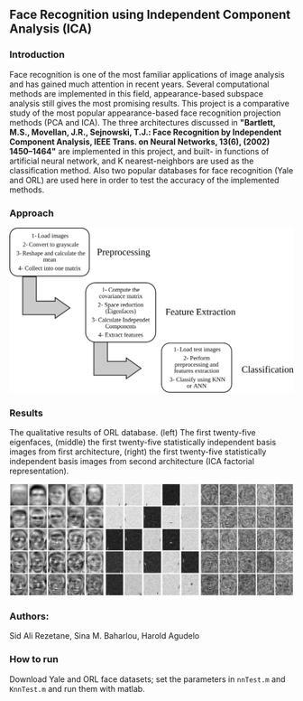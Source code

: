 ## Face Recognition using Independent Component Analysis (ICA)

### Introduction
Face recognition is one of the most familiar applications of image analysis and has gained
much attention in recent years. Several computational methods are implemented in this field,
appearance-based subspace analysis still gives the most promising results. This project is
a comparative study of the most popular appearance-based face recognition projection methods
(PCA and ICA). The three architectures discussed in **"Bartlett, M.S., Movellan, J.R., Sejnowski, T.J.: Face Recognition by Independent Component
Analysis, IEEE Trans. on Neural Networks, 13(6), (2002) 1450–1464"** are implemented in this project, and built-
in functions of artificial neural network, and K nearest-neighbors are used as the classification
method. Also two popular databases for face recognition (Yale and ORL) are used here in order to
test the accuracy of the implemented methods.

### Approach
<p align="center"><img src="docs/approach.png" width="640" title="Approach"></p>

### Results
The qualitative results of ORL database. (left) The first twenty-five eigenfaces, (middle) the first twenty-five
statistically independent basis images from first architecture, (right) the first twenty-five statistically independent
basis images from second architecture (ICA factorial representation).
<p align="center"><img src="docs/results.png" width="720" title="Approach"></p>

### Authors: 
Sid Ali Rezetane, Sina M. Baharlou, Harold Agudelo

### How to run 

Download Yale and ORL face datasets; set the parameters in `nnTest.m` and `KnnTest.m` and run them with matlab.




